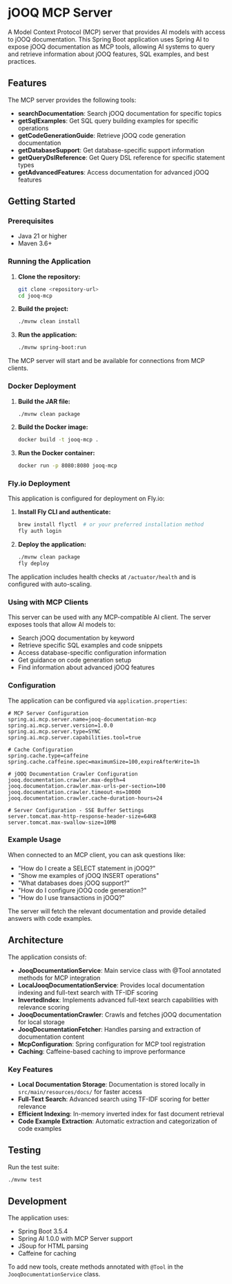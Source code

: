 # jOOQ MCP Server

A Model Context Protocol (MCP) server that provides AI models with access to jOOQ documentation. This Spring Boot application uses Spring AI to expose jOOQ documentation as MCP tools, allowing AI systems to query and retrieve information about jOOQ features, SQL examples, and best practices.

## Features

The MCP server provides the following tools:

- **searchDocumentation**: Search jOOQ documentation for specific topics
- **getSqlExamples**: Get SQL query building examples for specific operations
- **getCodeGenerationGuide**: Retrieve jOOQ code generation documentation
- **getDatabaseSupport**: Get database-specific support information
- **getQueryDslReference**: Get Query DSL reference for specific statement types
- **getAdvancedFeatures**: Access documentation for advanced jOOQ features

## Getting Started

### Prerequisites

- Java 21 or higher
- Maven 3.6+

### Running the Application

1. **Clone the repository:**
   ```bash
   git clone <repository-url>
   cd jooq-mcp
   ```

2. **Build the project:**
   ```bash
   ./mvnw clean install
   ```

3. **Run the application:**
   ```bash
   ./mvnw spring-boot:run
   ```

The MCP server will start and be available for connections from MCP clients.

### Docker Deployment

1. **Build the JAR file:**
   ```bash
   ./mvnw clean package
   ```

2. **Build the Docker image:**
   ```bash
   docker build -t jooq-mcp .
   ```

3. **Run the Docker container:**
   ```bash
   docker run -p 8080:8080 jooq-mcp
   ```

### Fly.io Deployment

This application is configured for deployment on Fly.io:

1. **Install Fly CLI and authenticate:**
   ```bash
   brew install flyctl  # or your preferred installation method
   fly auth login
   ```

2. **Deploy the application:**
   ```bash
   ./mvnw clean package
   fly deploy
   ```

The application includes health checks at `/actuator/health` and is configured with auto-scaling.

### Using with MCP Clients

This server can be used with any MCP-compatible AI client. The server exposes tools that allow AI models to:

- Search jOOQ documentation by keyword
- Retrieve specific SQL examples and code snippets
- Access database-specific configuration information
- Get guidance on code generation setup
- Find information about advanced jOOQ features

### Configuration

The application can be configured via `application.properties`:

```properties
# MCP Server Configuration
spring.ai.mcp.server.name=jooq-documentation-mcp
spring.ai.mcp.server.version=1.0.0
spring.ai.mcp.server.type=SYNC
spring.ai.mcp.server.capabilities.tool=true

# Cache Configuration
spring.cache.type=caffeine
spring.cache.caffeine.spec=maximumSize=100,expireAfterWrite=1h

# jOOQ Documentation Crawler Configuration
jooq.documentation.crawler.max-depth=4
jooq.documentation.crawler.max-urls-per-section=100
jooq.documentation.crawler.timeout-ms=10000
jooq.documentation.crawler.cache-duration-hours=24

# Server Configuration - SSE Buffer Settings
server.tomcat.max-http-response-header-size=64KB
server.tomcat.max-swallow-size=10MB
```

### Example Usage

When connected to an MCP client, you can ask questions like:

- "How do I create a SELECT statement in jOOQ?"
- "Show me examples of jOOQ INSERT operations"
- "What databases does jOOQ support?"
- "How do I configure jOOQ code generation?"
- "How do I use transactions in jOOQ?"

The server will fetch the relevant documentation and provide detailed answers with code examples.

## Architecture

The application consists of:

- **JooqDocumentationService**: Main service class with @Tool annotated methods for MCP integration
- **LocalJooqDocumentationService**: Provides local documentation indexing and full-text search with TF-IDF scoring
- **InvertedIndex**: Implements advanced full-text search capabilities with relevance scoring
- **JooqDocumentationCrawler**: Crawls and fetches jOOQ documentation for local storage
- **JooqDocumentationFetcher**: Handles parsing and extraction of documentation content
- **McpConfiguration**: Spring configuration for MCP tool registration
- **Caching**: Caffeine-based caching to improve performance

### Key Features

- **Local Documentation Storage**: Documentation is stored locally in `src/main/resources/docs/` for faster access
- **Full-Text Search**: Advanced search using TF-IDF scoring for better relevance
- **Efficient Indexing**: In-memory inverted index for fast document retrieval
- **Code Example Extraction**: Automatic extraction and categorization of code examples

## Testing

Run the test suite:

```bash
./mvnw test
```

## Development

The application uses:
- Spring Boot 3.5.4
- Spring AI 1.0.0 with MCP Server support
- JSoup for HTML parsing
- Caffeine for caching

To add new tools, create methods annotated with `@Tool` in the `JooqDocumentationService` class.
